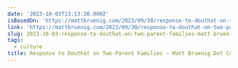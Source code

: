 ```yaml
---
date: '2023-10-03T13:13:30.000Z'
isBasedOn: 'https://mattbruenig.com/2023/09/30/response-to-douthat-on-two-parent-families/'
link: 'https://mattbruenig.com/2023/09/30/response-to-douthat-on-two-parent-families/'
slug: 2023-10-03-response-to-douthat-on-two-parent-families-matt-bruenig-dot-com
tags:
  - culture
title: Response to Douthat on Two-Parent Families – Matt Bruenig Dot Com
---
```


